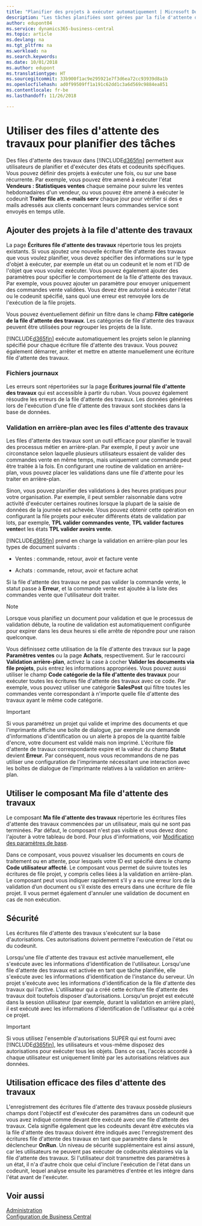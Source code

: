 ```yaml
---
title: "Planifier des projets à exécuter automatiquement | Microsoft Docs"
description: "Les tâches planifiées sont gérées par la file d'attente des travaux. Ces projets exécutent des états et des codeunits. Vous pouvez définir des projets à exécuter une fois, ou sur une base récurrente."
author: edupont04
ms.service: dynamics365-business-central
ms.topic: article
ms.devlang: na
ms.tgt_pltfrm: na
ms.workload: na
ms.search.keywords: 
ms.date: 10/01/2018
ms.author: edupont
ms.translationtype: HT
ms.sourcegitcommit: 33b900f1ac9e295921e7f3d6ea72cc93939d8a1b
ms.openlocfilehash: ad0f99509ff1a191c62dd1c3a6d569c9884ea851
ms.contentlocale: fr-be
ms.lasthandoff: 11/26/2018

---
```

# <a name="use-job-queues-to-schedule-tasks"></a>Utiliser des files d'attente des travaux pour planifier des tâches
Des files d'attente des travaux dans [!INCLUDE[d365fin](includes/d365fin_md.md)] permettent aux utilisateurs de planifier et d'exécuter des états et codeunits spécifiques. Vous pouvez définir des projets à exécuter une fois, ou sur une base récurrente. Par exemple, vous pouvez être amené à exécuter l'état **Vendeurs : Statistiques ventes** chaque semaine pour suivre les ventes hebdomadaires d'un vendeur, ou vous pouvez être amené à exécuter le codeunit **Traiter file att. e-mails serv** chaque jour pour vérifier si des e mails adressés aux clients concernant leurs commandes service sont envoyés en temps utile.  

## <a name="add-jobs-to-the-job-queue"></a>Ajouter des projets à la file d'attente des travaux
La page **Écritures file d'attente des travaux** répertorie tous les projets existants. Si vous ajoutez une nouvelle écriture file d'attente des travaux que vous voulez planifier, vous devez spécifier des informations sur le type d'objet à exécuter, par exemple un état ou un codeunit et le nom et l'ID de l'objet que vous voulez exécuter. Vous pouvez également ajouter des paramètres pour spécifier le comportement de la file d'attente des travaux. Par exemple, vous pouvez ajouter un paramètre pour envoyer uniquement des commandes vente validées. Vous devez être autorisé à exécuter l'état ou le codeunit spécifié, sans quoi une erreur est renvoyée lors de l'exécution de la file projets.  

Vous pouvez éventuellement définir un filtre dans le champ **Filtre catégorie de la file d'attente des travaux**. Les catégories de file d'attente des travaux peuvent être utilisées pour regrouper les projets de la liste.

[!INCLUDE[d365fin](includes/d365fin_md.md)] exécute automatiquement les projets selon le planning spécifié pour chaque écriture file d'attente des travaux. Vous pouvez également démarrer, arrêter et mettre en attente manuellement une écriture file d'attente des travaux.

### <a name="log-files"></a>Fichiers journaux
Les erreurs sont répertoriées sur la page **Écritures journal file d'attente des travaux** qui est accessible à partir du ruban. Vous pouvez également résoudre les erreurs de la file d'attente des travaux. Les données générées lors de l'exécution d'une file d'attente des travaux sont stockées dans la base de données.  

### <a name="background-posting-with-job-queues"></a>Validation en arrière-plan avec les files d'attente des travaux
Les files d'attente des travaux sont un outil efficace pour planifier le travail des processus métier en arrière-plan. Par exemple, il peut y avoir une circonstance selon laquelle plusieurs utilisateurs essaient de valider des commandes vente en même temps, mais uniquement une commande peut être traitée à la fois. En configurant une routine de validation en arrière-plan, vous pouvez placer les validations dans une file d'attente pour les traiter en arrière-plan.  

 Sinon, vous pouvez planifier des validations à des heures pratiques pour votre organisation. Par exemple, il peut sembler raisonnable dans votre activité d'exécuter certaines routines lorsque la plupart de la saisie de données de la journée est achevée. Vous pouvez obtenir cette opération en configurant la file projets pour exécuter différents états de validation par lots, par exemple, **TPL valider commandes vente**, **TPL valider factures vente**et les états **TPL valider avoirs vente**.  

 [!INCLUDE[d365fin](includes/d365fin_md.md)] prend en charge la validation en arrière\-plan pour les types de document suivants :  

-   Ventes : commande, retour, avoir et facture vente  

-   Achats : commande, retour, avoir et facture achat  

 Si la file d'attente des travaux ne peut pas valider la commande vente, le statut passe à **Erreur**, et la commande vente est ajoutée à la liste des commandes vente que l'utilisateur doit traiter.  

> [!NOTE]  
>  Lorsque vous planifiez un document pour validation et que le processus de validation débute, la routine de validation est automatiquement configurée pour expirer dans les deux heures si elle arrête de répondre pour une raison quelconque.  

Vous définissez cette utilisation de la file d'attente des travaux sur la page **Paramètres ventes** ou la page **Achats**, respectivement. Sur le raccourci **Validation arrière-plan**, activez la case à cocher **Valider les documents via file projets**, puis entrez les informations appropriées. Vous pouvez aussi utiliser le champ **Code catégorie de la file d'attente des travaux** pour exécuter toutes les écritures file d'attente des travaux avec ce code. Par exemple, vous pouvez utiliser une catégorie **SalesPost** qui filtre toutes les commandes vente correspondant à n'importe quelle file d'attente des travaux ayant le même code catégorie.  

> [!IMPORTANT]  
>  Si vous paramétrez un projet qui valide et imprime des documents et que l'imprimante affiche une boîte de dialogue, par exemple une demande d'informations d'identification ou un alerte à propos de la quantité faible d'encre, votre document est validé mais non imprimé. L'écriture file d'attente de travaux correspondante expire et la valeur du champ **Statut** devient **Erreur**. Par conséquent, nous vous recommandons de ne pas utiliser une configuration de l'imprimante nécessitant une interaction avec les boîtes de dialogue de l'imprimante relatives à la validation en arrière-plan.  

## <a name="use-the-my-job-queue-part"></a>Utiliser le composant Ma file d'attente des travaux
Le composant **Ma file d'attente des travaux** répertorie les écritures files d'attente des travaux commencées par un utilisateur, mais qui ne sont pas terminées. Par défaut, le composant n'est pas visible et vous devez donc l'ajouter à votre tableau de bord. Pour plus d'informations, voir [Modification des paramètres de base](ui-change-basic-settings.md).  

Dans ce composant, vous pouvez visualiser les documents en cours de traitement ou en attente, pour lesquels votre ID est spécifié dans le champ **Code utilisateur affecté**. Le composant vous permet de suivre toutes les écritures de file projet, y compris celles liées à la validation en arrière-plan. Le composant peut vous indiquer rapidement s’il y a eu une erreur lors de la validation d’un document ou s’il existe des erreurs dans une écriture de file projet. Il vous permet également d'annuler une validation de document en cas de non exécution.  

## <a name="security"></a>Sécurité  
Les écritures file d'attente des travaux s'exécutent sur la base d'autorisations. Ces autorisations doivent permettre l'exécution de l'état ou du codeunit.  

Lorsqu'une file d'attente des travaux est activée manuellement, elle s'exécute avec les informations d'identification de l'utilisateur. Lorsqu'une file d'attente des travaux est activée en tant que tâche planifiée, elle s'exécute avec les informations d'identification de l'instance du serveur. Un projet s'exécute avec les informations d'identification de la file d'attente des travaux qui l'active. L'utilisateur qui a créé cette écriture file d'attente des travaux doit toutefois disposer d'autorisations. Lorsqu'un projet est exécuté dans la session utilisateur (par exemple, durant la validation en arrière plan), il est exécuté avec les informations d'identification de l'utilisateur qui a créé ce projet.  

> [!IMPORTANT]  
>  Si vous utilisez l'ensemble d'autorisations SUPER qui est fourni avec [!INCLUDE[d365fin](includes/d365fin_md.md)], les utilisateurs et vous-même disposez des autorisations pour exécuter tous les objets. Dans ce cas, l'accès accordé à chaque utilisateur est uniquement limité par les autorisations relatives aux données.  

## <a name="using-job-queues-effectively"></a>Utilisation efficace des files d'attente des travaux  
L'enregistrement des écritures file d'attente des travaux possède plusieurs champs dont l'objectif est d'exécuter des paramètres dans un codeunit que vous avez indiqué comme devant être exécuté avec une file d'attente des travaux. Cela signifie également que les codeunits devant être exécutés via la file d'attente des travaux doivent être indiqués avec l'enregistrement des écritures file d'attente des travaux en tant que paramètre dans le déclencheur **OnRun**. Un niveau de sécurité supplémentaire est ainsi assuré, car les utilisateurs ne peuvent pas exécuter de codeunits aléatoires via la file d'attente des travaux. Si l'utilisateur doit transmettre des paramètres à un état, il n'a d'autre choix que celui d'inclure l'exécution de l'état dans un codeunit, lequel analyse ensuite les paramètres d'entrée et les intègre dans l'état avant de l'exécuter.  

## <a name="see-also"></a>Voir aussi  
[Administration](admin-setup-and-administration.md)  
[Configuration de Business Central](setup.md)  

